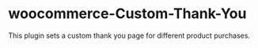 # woocommerce-Custom-Thank-You
This plugin sets a custom thank you page for different product purchases.
